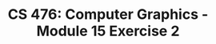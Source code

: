 ---
layout: exercise_javascript_heightmap
permalink: "Module15/Exercise2"
title: "CS 476: Computer Graphics - Module 15 Exercise 2"
excerpt: "CS 476: Computer Graphics - Module 15 Exercise 2"
canvasasmtid: "104212"
canvaspoints: "1.5"

info:
  prev: "./Video2"
  points: 1.5
  instructions: "Change the function and adjust the isolevel so that the levelset consists of a loop inside of another loop.  In 3D as a heightmap, a surface where such an isolevel exists is a volcano."
  goals:
    - Manipulate heightmaps for levelset curve editing
    - Work with implicit representations of curves

processor:  
  correctfeedback: "Correct!!" 
  incorrectfeedback: "Try again"
  submitformlink: false
  feedbackprocess: | 
    let vs = canvas.ms.getContourLoops();
    let poly1InPoly2 = true;
    let poly2InPoly1 = true;
    if (vs.length == 2) {
      // Check all points in polygon1 against polygon2
      for (let k = 0; k < vs[0].length && poly1InPoly2; k++) {
        poly1InPoly2 &= pointInsidePolygon2D(vs[0][k], vs[1]);
      }
      // Check all points in polygon2 against polygon1
      for (let k = 0; k < vs[1].length && poly2InPoly1; k++) {
        poly2InPoly1 &= pointInsidePolygon2D(vs[1][k], vs[0]);
      }
    }
    console.log("numComponents = " + vs.length);
    console.log("poly1InPoly2 = " + poly1InPoly2);
    console.log("poly2InPoly1 = " + poly2InPoly1);

  correctcheck: vs.length == 2 && (poly1InPoly2 || poly2InPoly1)

  incorrectchecks:
    - incorrectcheck: vs.length == 2
      feedback: "Try again: It looks like you have two loops, but you need to make sure one of them is inside of the other (hint: try subtracting one of the gaussians)"   
    - incorrectcheck: vs.length == 0
      feedback: "Try again: It looks like there are no contours in your image.  Please be sure to adjust the isolevel to find the correct height to generate the levelsets"
    - incorrectcheck: vs.length == 1
      feedback: "Try again: It looks like you only have one loop in your levelset.  Adjust the heightmap and choose a levelset so that there is one loop inside of another loop"

function:
  code: |
        function fn(x, y) {
            function gauss(x, y, cx, cy, sigma) {
                const dx = x - cx;
                const dy = y - cy;
                return Math.exp(-(dx*dx+dy*dy)/(sigma*sigma));
            }
            return gauss(x, y, 0, 0, 0.2);
        }
---
